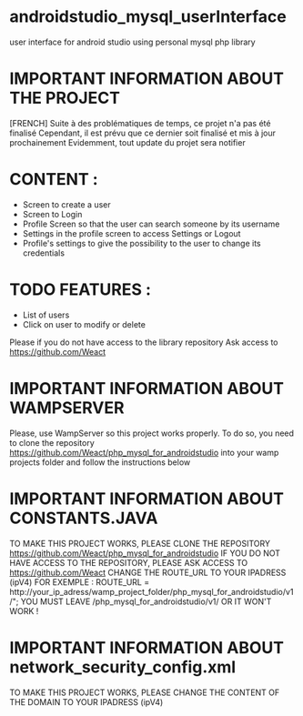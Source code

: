 # androidstudio_mysql_userInterface
user interface for android studio using personal mysql php library

# IMPORTANT INFORMATION ABOUT THE PROJECT
[FRENCH]
Suite à des problématiques de temps, ce projet n'a pas été finalisé
Cependant, il est prévu que ce dernier soit finalisé et mis à jour prochainement
Evidemment, tout update du projet sera notifier

# CONTENT :
- Screen to create a user
- Screen to Login
- Profile Screen so that the user can search someone by its username
- Settings in the profile screen to access Settings or Logout
- Profile's settings to give the possibility to the user to change its credentials

# TODO FEATURES :
- List of users
- Click on user to modify or delete

Please if you do not have access to the library repository
Ask access to https://github.com/Weact

# IMPORTANT INFORMATION ABOUT WAMPSERVER

Please, use WampServer so this project works properly.
To do so, you need to clone the repository https://github.com/Weact/php_mysql_for_androidstudio
into your wamp projects folder and follow the instructions below

# IMPORTANT INFORMATION ABOUT CONSTANTS.JAVA

TO MAKE THIS PROJECT WORKS, PLEASE CLONE THE REPOSITORY https://github.com/Weact/php_mysql_for_androidstudio
IF YOU DO NOT HAVE ACCESS TO THE REPOSITORY, PLEASE ASK ACCESS TO https://github.com/Weact
CHANGE THE ROUTE_URL TO YOUR IPADRESS (ipV4)
FOR EXEMPLE :
ROUTE_URL = http://your_ip_adress/wamp_project_folder/php_mysql_for_androidstudio/v1/";
YOU MUST LEAVE /php_mysql_for_androidstudio/v1/ OR IT WON'T WORK !

# IMPORTANT INFORMATION ABOUT network_security_config.xml

TO MAKE THIS PROJECT WORKS, PLEASE CHANGE THE CONTENT OF THE DOMAIN TO YOUR IPADRESS (ipV4)